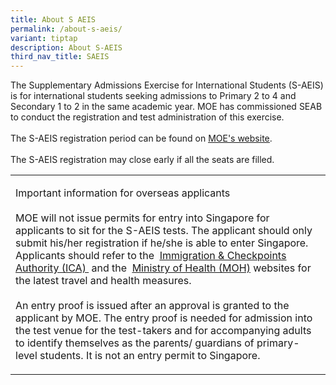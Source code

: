 ```yaml
---
title: About S AEIS
permalink: /about-s-aeis/
variant: tiptap
description: About S-AEIS
third_nav_title: SAEIS
---
```

<p>The Supplementary Admissions Exercise for International Students (S-AEIS)
is for international students seeking admissions to Primary 2 to 4 and
Secondary 1 to 2 in the&nbsp;same academic year. MOE has commissioned SEAB
to conduct the registration and test administration of this exercise.
<br>
<br>The S-AEIS registration period can be found on&nbsp;<a href="https://www.moe.gov.sg/international-students/s-aeis" rel="noopener noreferrer nofollow" target="_blank"><u>MOE's website</u></a>.
<br>
<br>The S-AEIS registration may close early if all the seats are filled.</p>
<table style="minWidth: 25px">
<colgroup>
<col>
</colgroup>
<tbody>
<tr>
<td rowspan="1" colspan="1">
<p>Important information for overseas applicants
<br>
<br>MOE will not issue permits for entry into Singapore for applicants to
sit for the S-AEIS tests. The applicant should only submit his/her registration
if he/she is able to enter Singapore. Applicants should refer to the&nbsp;
<a href="https://safetravel.ica.gov.sg/" rel="noopener noreferrer" target="_blank"><u>Immigration &amp; Checkpoints Authority (ICA)</u>
</a>&nbsp;and the&nbsp; <a href="https://www.moh.gov.sg/covid-19" rel="noopener noreferrer" target="_blank"><u>Ministry of Health (MOH)</u></a>&nbsp;websites
for the latest travel and health measures.
<br>
<br>An entry proof is issued after an approval is granted to the applicant
by MOE. The entry proof is needed for admission into the test venue for
the test-takers and for accompanying adults to identify themselves as the
parents/ guardians of primary-level students. It is not an entry permit
to Singapore.</p>
</td>
</tr>
</tbody>
</table>
<h2><strong>&nbsp;</strong></h2>
<p></p>